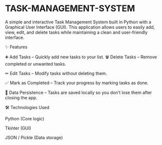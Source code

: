 # TASK-MANAGEMENT-SYSTEM
A simple and interactive Task Management System built in Python with a Graphical User Interface (GUI). This application allows users to easily add, view, edit, and delete tasks while maintaining a clean and user-friendly interface.  

✨ Features

➕ Add Tasks – Quickly add new tasks to your list.
🗑 Delete Tasks – Remove completed or unwanted tasks.

✏ Edit Tasks – Modify tasks without deleting them.

✅ Mark as Completed – Track your progress by marking tasks as done.

💾 Data Persistence – Tasks are saved locally so you don’t lose them after closing the app.

🛠 Technologies Used

Python (Core logic)

Tkinter (GUI)  

JSON / Pickle (Data storage) 
